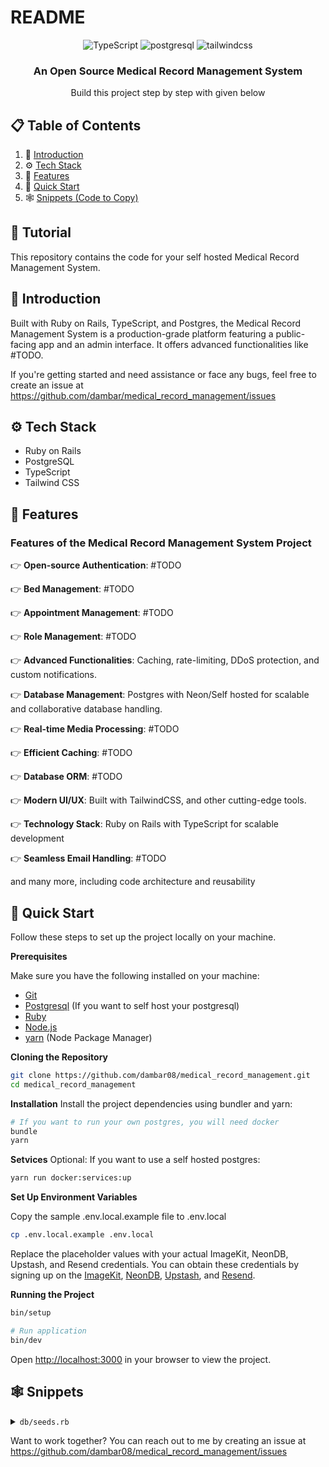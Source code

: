 # README

<div align="center">
  <div>
    <img src="https://img.shields.io/badge/-Ruby_On_Rails-black?style=for-the-badge&logoColor=white&logo=rubyonrails&color=ff0000" alt="TypeScript" />
    <img src="https://img.shields.io/badge/-PostgreSQL-black?style=for-the-badge&logoColor=white&logo=postgresql&color=4169E1" alt="postgresql" />
    <img src="https://img.shields.io/badge/-Tailwind_CSS-black?style=for-the-badge&logoColor=white&logo=tailwindcss&color=06B6D4" alt="tailwindcss" />
  </div>

  <h3 align="center">An Open Source Medical Record Management System</h3>

   <div align="center">
     Build this project step by step with given below
    </div>
</div>

## 📋 <a name="table">Table of Contents</a>

1. 🤖 [Introduction](#introduction)
2. ⚙️ [Tech Stack](#tech-stack)
3. 🔋 [Features](#features)
4. 🤸 [Quick Start](#quick-start)
5. 🕸️ [Snippets (Code to Copy)](#snippets)

## 🚨 Tutorial

This repository contains the code for your self hosted Medical Record Management System.

## <a name="introduction">🤖 Introduction</a>

Built with Ruby on Rails, TypeScript, and Postgres, the Medical Record Management System is a production-grade platform featuring a public-facing app and an admin interface. It offers advanced functionalities like #TODO.

If you're getting started and need assistance or face any bugs, feel free to create an issue at https://github.com/dambar/medical_record_management/issues


## <a name="tech-stack">⚙️ Tech Stack</a>

- Ruby on Rails
- PostgreSQL
- TypeScript
- Tailwind CSS

## <a name="features">🔋 Features</a>

### Features of the Medical Record Management System Project

👉 **Open-source Authentication**: #TODO

👉 **Bed Management**: #TODO

👉 **Appointment Management**: #TODO

👉 **Role Management**: #TODO

👉 **Advanced Functionalities**: Caching, rate-limiting, DDoS protection, and custom notifications.  

👉 **Database Management**: Postgres with Neon/Self hosted for scalable and collaborative database handling.

👉 **Real-time Media Processing**: #TODO

👉 **Efficient Caching**: #TODO

👉 **Database ORM**: #TODO

👉 **Modern UI/UX**: Built with TailwindCSS, and other cutting-edge tools.  

👉 **Technology Stack**: Ruby on Rails with TypeScript for scalable development

👉 **Seamless Email Handling**: #TODO

and many more, including code architecture and reusability 

## <a name="quick-start">🤸 Quick Start</a>

Follow these steps to set up the project locally on your machine.

**Prerequisites**

Make sure you have the following installed on your machine:

- [Git](https://git-scm.com/)
- [Postgresql](https://docs.docker.com/engine/install/) (If you want to self host your postgresql)
- [Ruby](https://www.ruby-lang.org/en)
- [Node.js](https://nodejs.org/en)
- [yarn](https://yarnpkg.com/) (Node Package Manager)

**Cloning the Repository**

```bash
git clone https://github.com/dambar08/medical_record_management.git
cd medical_record_management
```

**Installation**
Install the project dependencies using bundler and yarn:

```bash
# If you want to run your own postgres, you will need docker
bundle
yarn
```

**Setvices**
Optional: If you want to use a self hosted postgres:

```bash
yarn run docker:services:up
```

**Set Up Environment Variables**

Copy the sample .env.local.example file to .env.local

```bash
cp .env.local.example .env.local
```

Replace the placeholder values with your actual ImageKit, NeonDB, Upstash, and Resend credentials. You can obtain these credentials by signing up on the [ImageKit](https://imagekit.io/), [NeonDB](https://fyi.neon.tech/), [Upstash](https://upstash.com/), and [Resend](https://resend.com/).

**Running the Project**

```bash
bin/setup

# Run application
bin/dev
```

Open [http://localhost:3000](http://localhost:3000) in your browser to view the project.

## <a name="snippets">🕸️ Snippets</a>

<details>
<summary><code>db/seeds.rb</code></summary>

```ruby
dummy_authors = [
  { firstname: "Stuart", lastname: "Russell" },
  { firstname: "Peter", lastname: "Norvig" },
  { firstname: "James", lastname: "Kurose" },
  { firstname: "Keith", lastname: "Ross" }
]
dummy_authors.each do |author|
  Author.create!(author)
end

dummy_genres = [
  { name: "Artificial Intelligence" },
  { name: "Networking" }
]
dummy_genres.each do |genre|
  Genre.create!(genre)
end

dummy_books = [
  {
    title: "Artificial Intelligence: A Modern Approach",
    description: "A leading textbook on artificial intelligence, offering a deep dive into algorithms, machine learning, and robotics, suitable for both beginners and professionals.",
    summary: "Artificial Intelligence: A Modern Approach is a comprehensive guide to the field of AI, combining foundational concepts with cutting-edge research. The book covers topics like search algorithms, knowledge representation, machine learning, and robotics. \n\nIts clear explanations and practical examples make it a valuable resource for students, researchers, and industry professionals. By bridging theory and application, this book serves as a cornerstone for understanding and advancing AI technologies. \n\nThe book is suitable for both beginners and professionals, offering a deep understanding of the fundamental concepts and applications of AI.",
    rating: 4,
    cover_color: "#c7cdd9",
    total_copies: 10,
    authors: [
      Author.find_by(firstname: "Stuart", lastname: "Russell"),
      Author.find_by(firstname: "Peter", lastname: "Norvig")
    ],
    genres: [
      Genre.find_by(name: "Artificial Intelligence".downcase)
    ]
  },
  {
    title: "Artificial Intelligence: A Modern Approach",
    description: "A comprehensive introduction to computer networking, using a top-down approach to explain protocols, architecture, and applications.",
    summary: "Computer Networking: A Top-Down Approach' provides a thorough and accessible introduction to the world of computer networks. James Kurose and Keith Ross present networking concepts by starting with high-level applications like web browsers and email, gradually moving down to the underlying layers of networking protocols. \n\nThe book covers essential topics such as HTTP, DNS, TCP/IP, and network security. Each chapter includes practical examples, hands-on exercises, and real-world scenarios to help readers grasp complex concepts. The authors also explore emerging trends like cloud computing and the Internet of Things, ensuring that the material remains relevant in a rapidly evolving field. \n\nWhether you're a student, professional, or enthusiast, this book offers a clear and engaging path to understanding the architecture and operation of modern computer networks.",
    rating: 5,
    cover_color: "#f7a13e",
    total_copies: 25,
    authors: [
      Author.find_by(firstname: "James", lastname: "Kurose"),
      Author.find_by(firstname: "Keith", lastname: "Ross")
    ],
    genres: [
      Genre.find_by(name: "Networking".downcase)
    ]
  }
]
dummy_books.each do |book|
  Book.create!(book)
end
```

</details>

Want to work together? You can reach out to me by creating an issue at https://github.com/dambar08/medical_record_management/issues